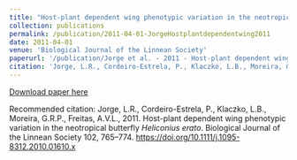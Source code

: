 ```yaml
---
title: "Host-plant dependent wing phenotypic variation in the neotropical butterfly Heliconius erato"
collection: publications
permalink: /publication/2011-04-01-JorgeHostplantdependentwing2011
date: 2011-04-01
venue: 'Biological Journal of the Linnean Society'
paperurl: '/publication/Jorge et al. - 2011 - Host-plant dependent wing phenotypic variation in .PDF'
citation: 'Jorge, L.R., Cordeiro-Estrela, P., Klaczko, L.B., Moreira, G.R.P., Freitas, A.V.L., 2011. Host-plant dependent wing phenotypic variation in the neotropical butterfly <i>Heliconius erato</i>. Biological Journal of the Linnean Society 102, 765–774. https://doi.org/10.1111/j.1095-8312.2010.01610.x'
---
```


<a href='/publication/Jorge et al. - 2011 - Host-plant dependent wing phenotypic variation in .PDF'>Download paper here</a>

Recommended citation: Jorge, L.R., Cordeiro-Estrela, P., Klaczko, L.B., Moreira, G.R.P., Freitas, A.V.L., 2011. Host-plant dependent wing phenotypic variation in the neotropical butterfly <i>Heliconius erato</i>. Biological Journal of the Linnean Society 102, 765–774. https://doi.org/10.1111/j.1095-8312.2010.01610.x
